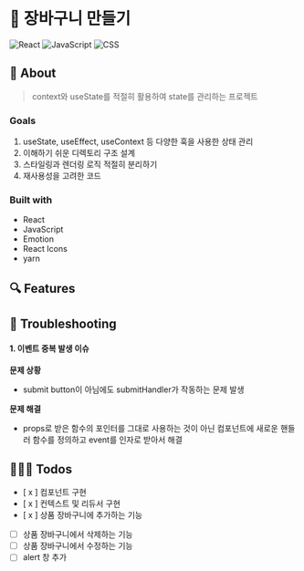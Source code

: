 # 🛒 장바구니 만들기

![React](https://img.shields.io/badge/React-424242?style=flat-square&logo=react)
![JavaScript](https://img.shields.io/badge/JavaScript-424242?style=flat-square&logo=JavaScript&logoColor=)
![CSS](https://img.shields.io/badge/👩‍🎤%20Emotion-424242?style=flat-square)

## 👀 About

> context와 useState를 적절히 활용하여 state를 관리하는 프로젝트

### Goals

1. useState, useEffect, useContext 등 다양한 훅을 사용한 상태 관리
2. 이해하기 쉬운 디렉토리 구조 설계
3. 스타일링과 렌더링 로직 적절히 분리하기
4. 재사용성을 고려한 코드

### Built with

- React
- JavaScript
- Emotion
- React Icons
- yarn

## 🔍 Features

## 🚀 Troubleshooting

#### 1. 이벤트 중복 발생 이슈

**문제 상황**

- submit button이 아님에도 submitHandler가 작동하는 문제 발생

**문제 해결**

- props로 받은 함수의 포인터를 그대로 사용하는 것이 아닌 컴포넌트에 새로운 핸들러 함수를 정의하고 event를 인자로 받아서 해결

## 👩🏻‍💻 Todos

- [ x ] 컴포넌트 구현
- [ x ] 컨텍스트 및 리듀서 구현
- [ x ] 상품 장바구니에 추가하는 기능
- [ ] 상품 장바구니에서 삭제하는 기능
- [ ] 상품 장바구니에서 수정하는 기능
- [ ] alert 창 추가
